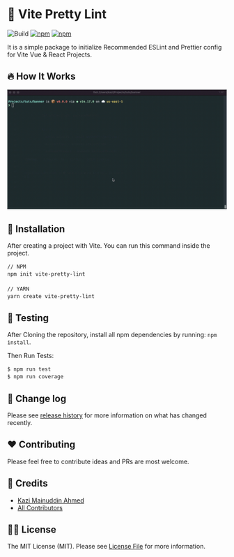 # :unicorn: Vite Pretty Lint

![Build](https://img.shields.io/github/workflow/status/tzsk/vite-pretty-lint/Tests/main?logo=github&style=for-the-badge)
[![npm](https://img.shields.io/npm/v/vite-pretty-lint?logo=npm&style=for-the-badge)](https://www.npmjs.com/package/vite-pretty-lint)
[![npm](https://img.shields.io/npm/dt/vite-pretty-lint?logo=npm&style=for-the-badge)](https://www.npmjs.com/package/vite-pretty-lint)

It is a simple package to initialize Recommended ESLint and Prettier config for Vite Vue & React Projects.

## :fire: How It Works

![How it works](./assets/preview.gif)

## :gift: Installation

After creating a project with Vite. You can run this command inside the project.

```sh
// NPM
npm init vite-pretty-lint

// YARN
yarn create vite-pretty-lint
```

## :microscope: Testing

After Cloning the repository, install all npm dependencies by running: `npm install`.

Then Run Tests:

```bash
$ npm run test
$ npm run coverage
```

## :date: Change log

Please see [release history][link-releases] for more information on what has changed recently.

## :heart: Contributing

Please feel free to contribute ideas and PRs are most welcome.

## :crown: Credits

- [Kazi Mainuddin Ahmed][link-author]
- [All Contributors][link-contributors]

## :policeman: License

The MIT License (MIT). Please see [License File](LICENSE) for more information.

[link-author]: https://github.com/tzsk
[link-contributors]: ../../contributors
[link-releases]: ../../releases
